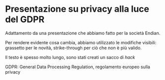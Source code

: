 # Presentazione su privacy alla luce del GDPR

Adattamento da una presentazione che abbiamo fatto per la società Endian.

Per rendere evidente cosa cambia, abbiamo utilizzato le modifiche visibili: grassetto per le novità, strike-through per ciò che non  è più valido.

Il testo è spesso molto lungo, sono stati creati un sacco di _hack_

GDPR: General Data Processing Regulation, regolamento europeo sulla privacy
